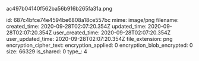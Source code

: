 ac497b04140f562ba56b916b265fa31a.png

id: 687c4bfce74e4594be6808a18ce557bc
mime: image/png
filename: 
created_time: 2020-09-28T02:07:20.354Z
updated_time: 2020-09-28T02:07:20.354Z
user_created_time: 2020-09-28T02:07:20.354Z
user_updated_time: 2020-09-28T02:07:20.354Z
file_extension: png
encryption_cipher_text: 
encryption_applied: 0
encryption_blob_encrypted: 0
size: 66329
is_shared: 0
type_: 4